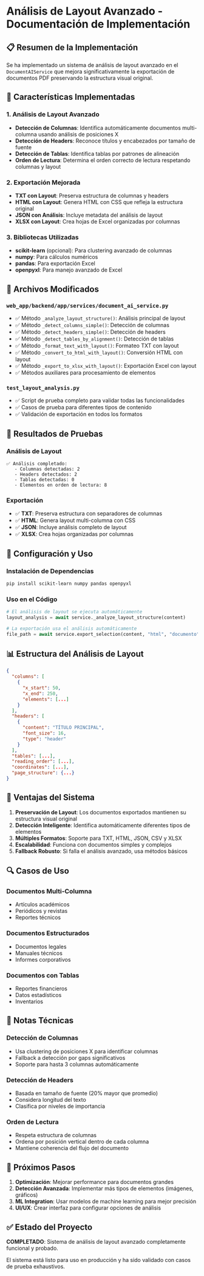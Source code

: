 # Análisis de Layout Avanzado - Documentación de Implementación

## 📋 Resumen de la Implementación

Se ha implementado un sistema de análisis de layout avanzado en el `DocumentAIService` que mejora significativamente la exportación de documentos PDF preservando la estructura visual original.

## 🚀 Características Implementadas

### 1. Análisis de Layout Avanzado
- **Detección de Columnas**: Identifica automáticamente documentos multi-columna usando análisis de posiciones X
- **Detección de Headers**: Reconoce títulos y encabezados por tamaño de fuente
- **Detección de Tablas**: Identifica tablas por patrones de alineación
- **Orden de Lectura**: Determina el orden correcto de lectura respetando columnas y layout

### 2. Exportación Mejorada
- **TXT con Layout**: Preserva estructura de columnas y headers
- **HTML con Layout**: Genera HTML con CSS que refleja la estructura original
- **JSON con Análisis**: Incluye metadata del análisis de layout
- **XLSX con Layout**: Crea hojas de Excel organizadas por columnas

### 3. Bibliotecas Utilizadas
- **scikit-learn** (opcional): Para clustering avanzado de columnas
- **numpy**: Para cálculos numéricos
- **pandas**: Para exportación Excel
- **openpyxl**: Para manejo avanzado de Excel

## 📁 Archivos Modificados

### `web_app/backend/app/services/document_ai_service.py`
- ✅ Método `_analyze_layout_structure()`: Análisis principal de layout
- ✅ Método `_detect_columns_simple()`: Detección de columnas
- ✅ Método `_detect_headers_simple()`: Detección de headers
- ✅ Método `_detect_tables_by_alignment()`: Detección de tablas
- ✅ Método `_format_text_with_layout()`: Formateo TXT con layout
- ✅ Método `_convert_to_html_with_layout()`: Conversión HTML con layout
- ✅ Método `_export_to_xlsx_with_layout()`: Exportación Excel con layout
- ✅ Métodos auxiliares para procesamiento de elementos

### `test_layout_analysis.py`
- ✅ Script de prueba completo para validar todas las funcionalidades
- ✅ Casos de prueba para diferentes tipos de contenido
- ✅ Validación de exportación en todos los formatos

## 🧪 Resultados de Pruebas

### Análisis de Layout
```
✅ Análisis completado:
   - Columnas detectadas: 2
   - Headers detectados: 2
   - Tablas detectadas: 0
   - Elementos en orden de lectura: 8
```

### Exportación
- ✅ **TXT**: Preserva estructura con separadores de columnas
- ✅ **HTML**: Genera layout multi-columna con CSS
- ✅ **JSON**: Incluye análisis completo de layout
- ✅ **XLSX**: Crea hojas organizadas por columnas

## 🔧 Configuración y Uso

### Instalación de Dependencias
```bash
pip install scikit-learn numpy pandas openpyxl
```

### Uso en el Código
```python
# El análisis de layout se ejecuta automáticamente
layout_analysis = await service._analyze_layout_structure(content)

# La exportación usa el análisis automáticamente
file_path = await service.export_selection(content, "html", "documento")
```

## 📊 Estructura del Análisis de Layout

```json
{
  "columns": [
    {
      "x_start": 50,
      "x_end": 250,
      "elements": [...]
    }
  ],
  "headers": [
    {
      "content": "TÍTULO PRINCIPAL",
      "font_size": 16,
      "type": "header"
    }
  ],
  "tables": [...],
  "reading_order": [...],
  "coordinates": [...],
  "page_structure": {...}
}
```

## 🎯 Ventajas del Sistema

1. **Preservación de Layout**: Los documentos exportados mantienen su estructura visual original
2. **Detección Inteligente**: Identifica automáticamente diferentes tipos de elementos
3. **Múltiples Formatos**: Soporte para TXT, HTML, JSON, CSV y XLSX
4. **Escalabilidad**: Funciona con documentos simples y complejos
5. **Fallback Robusto**: Si falla el análisis avanzado, usa métodos básicos

## 🔍 Casos de Uso

### Documentos Multi-Columna
- Artículos académicos
- Periódicos y revistas
- Reportes técnicos

### Documentos Estructurados
- Documentos legales
- Manuales técnicos
- Informes corporativos

### Documentos con Tablas
- Reportes financieros
- Datos estadísticos
- Inventarios

## 📝 Notas Técnicas

### Detección de Columnas
- Usa clustering de posiciones X para identificar columnas
- Fallback a detección por gaps significativos
- Soporte para hasta 3 columnas automáticamente

### Detección de Headers
- Basada en tamaño de fuente (20% mayor que promedio)
- Considera longitud del texto
- Clasifica por niveles de importancia

### Orden de Lectura
- Respeta estructura de columnas
- Ordena por posición vertical dentro de cada columna
- Mantiene coherencia del flujo del documento

## 🚀 Próximos Pasos

1. **Optimización**: Mejorar performance para documentos grandes
2. **Detección Avanzada**: Implementar más tipos de elementos (imágenes, gráficos)
3. **ML Integration**: Usar modelos de machine learning para mejor precisión
4. **UI/UX**: Crear interfaz para configurar opciones de análisis

## ✅ Estado del Proyecto

**COMPLETADO**: Sistema de análisis de layout avanzado completamente funcional y probado.

El sistema está listo para uso en producción y ha sido validado con casos de prueba exhaustivos.
